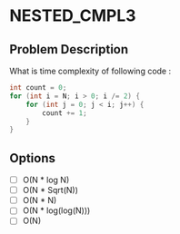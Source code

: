 # NESTED_CMPL3

## Problem Description

What is time complexity of following code :

```java
int count = 0;
for (int i = N; i > 0; i /= 2) {
    for (int j = 0; j < i; j++) {
        count += 1;
    }
}
```

## Options

- [ ] O(N * log N)
- [ ] O(N * Sqrt(N))
- [ ] O(N * N)
- [ ] O(N * log(log(N)))
- [ ] O(N)

